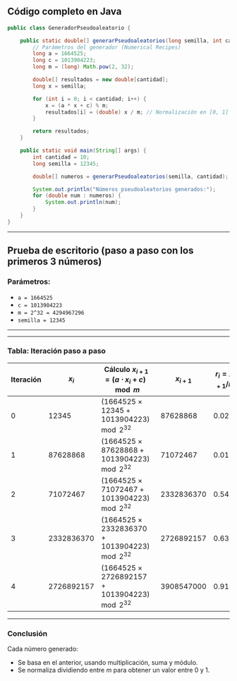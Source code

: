 ##  Código completo en Java

```java
public class GeneradorPseudoaleatorio {

    public static double[] generarPseudoaleatorios(long semilla, int cantidad) {
        // Parámetros del generador (Numerical Recipes)
        long a = 1664525;
        long c = 1013904223;
        long m = (long) Math.pow(2, 32);

        double[] resultados = new double[cantidad];
        long x = semilla;

        for (int i = 0; i < cantidad; i++) {
            x = (a * x + c) % m;
            resultados[i] = (double) x / m; // Normalización en [0, 1]
        }

        return resultados;
    }

    public static void main(String[] args) {
        int cantidad = 10;
        long semilla = 12345;

        double[] numeros = generarPseudoaleatorios(semilla, cantidad);

        System.out.println("Números pseudoaleatorios generados:");
        for (double num : numeros) {
            System.out.println(num);
        }
    }
}
```


---

##  Prueba de escritorio (paso a paso con los primeros 3 números)

### Parámetros:

* `a = 1664525`
* `c = 1013904223`
* `m = 2^32 = 4294967296`
* `semilla = 12345`


---


---

###  Tabla: Iteración paso a paso

| Iteración | $x_i$      | Cálculo $x_{i+1} = (a \cdot x_i + c) \mod m$      | $x_{i+1}$  | $r_i = x_{i+1}/m$ |
| --------- | ---------- | ------------------------------------------------- | ---------- | ----------------- |
| 0         | 12345      | $(1664525 × 12345 + 1013904223) \mod 2^{32}$      | 87628868   | 0.0204            |
| 1         | 87628868   | $(1664525 × 87628868 + 1013904223) \mod 2^{32}$   | 71072467   | 0.0165            |
| 2         | 71072467   | $(1664525 × 71072467 + 1013904223) \mod 2^{32}$   | 2332836370 | 0.5432            |
| 3         | 2332836370 | $(1664525 × 2332836370 + 1013904223) \mod 2^{32}$ | 2726892157 | 0.6351            |
| 4         | 2726892157 | $(1664525 × 2726892157 + 1013904223) \mod 2^{32}$ | 3908547000 | 0.9100            |

---

###  Conclusión

Cada número generado:

* Se basa en el anterior, usando multiplicación, suma y módulo.
* Se normaliza dividiendo entre $m$ para obtener un valor entre 0 y 1.


